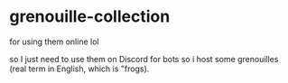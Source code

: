 # grenouille-collection
for using them online lol

so I just need to use them on Discord for bots so i host some grenouilles (real term in English, which is "frogs).
